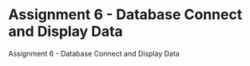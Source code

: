 # Assignment 6 - Database Connect and Display Data
 Assignment 6 - Database Connect and Display Data
